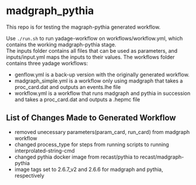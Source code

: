 # madgraph_pythia
This repo is for testing the magraph-pythia generated workflow.  
  
Use `./run.sh` to run yadage-workflow on workflows/workflow.yml, which contains the working madgraph-pythia stage.   
The inputs folder contains all files that can be used as parameters, and inputs/input.yml maps the inputs to their values.
The workflows folder contains three yadage workflows:
- genflow.yml is a back-up version with the originally generated workflow.  
- madgraph_simple.yml is a workflow only using madgraph that takes a proc_card.dat and outputs an events.lhe file
- workflow.yml is a workflow that runs madgraph and pythia in succession and takes a proc_card.dat and outputs a .hepmc file
 
## List of Changes Made to Generated Workflow
- removed unecessary parameters(param_card, run_card) from madgraph workflow
- changed process_type for steps from running scripts to running interprolated-string-cmd
- changed pythia docker image from recast/pythia to recast/madgraph-pythia
- image tags set to 2.6.7_v2 and 2.6.6 for madgraph and pythia, respectively
